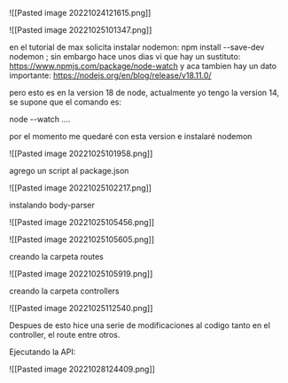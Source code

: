 ![[Pasted image 20221024121615.png]]

![[Pasted image 20221025101347.png]]

en el tutorial de max solicita instalar nodemon: npm install --save-dev nodemon ; sin embargo hace unos dias vi que hay un sustituto:  https://www.npmjs.com/package/node-watch y aca tambien hay un dato importante: https://nodejs.org/en/blog/release/v18.11.0/

pero esto es en la version 18 de node, actualmente yo tengo la version 14, se supone que el comando es:

node --watch ....

por el momento me quedaré con esta version e instalaré nodemon

![[Pasted image 20221025101958.png]]

agrego un script al package.json

![[Pasted image 20221025102217.png]]


instalando body-parser

![[Pasted image 20221025105456.png]]

![[Pasted image 20221025105605.png]]

creando la carpeta routes

![[Pasted image 20221025105919.png]]

creando la carpeta controllers

![[Pasted image 20221025112540.png]]

Despues de esto hice una serie de modificaciones al codigo tanto en el controller, el route entre otros.

Ejecutando la API:

![[Pasted image 20221028124409.png]]












